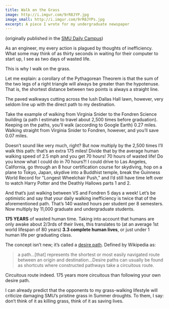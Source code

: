 ```yaml
---
title: Walk on the Grass
image: http://i.imgur.com/9rR8JYP.jpg
image_small: http://i.imgur.com/9rR8JYPs.jpg
excerpt: A piece I wrote for my undergraduate newspaper
---
```


(originally published in the [SMU Daily Campus](http://www.smudailycampus.com/))

As an engineer, my every action is plagued by thoughts of inefficiency. What some may think of as thirty seconds in waiting for their computer to start up, I see as two days of wasted life.

This is why I walk on the grass.

Let me explain: a corollary of the Pythagorean Theorem is that the sum of the two legs of a right triangle will always be greater than the hypotenuse. That is, the shortest distance between two points is always a straight line.

The paved walkways cutting across the lush Dallas Hall lawn, however, very seldom line up with the direct path to my destination.

Take the example of walking from Virginia Snider to the Fondren Science building (a path I estimate to travel about 2,500 times before graduation). Keeping on the paths, you’ll walk (according to Google Earth) 0.27 miles. Walking straight from Virginia Snider to Fondren, however, and you’ll save 0.07 miles.

Doesn’t sound like very much, right? But now multiply by the 2,500 times I’ll walk this path: that’s an extra 175 miles! Divide that by the average human walking speed of 2.5 mph and you get 70 hours! 70 hours of wasted life! Do you know what I could do in 70 hours?! I could drive to Las Angeles, California, go through an 8 hour certification course for skydiving, hop on a plane to Tokyo, Japan, skydive into a Buddhist temple, break the Guinness World Record for "Longest Wheelchair Push," and I’d still have time left over to watch Harry Potter and the Deathly Hallows parts 1 and 2.

And that’s just walking between VS and Fondren 5 days a week! Let’s be optimistic and say that your daily walking inefficiency is twice that of the aforementioned path. That’s 140 wasted hours per student per 8 semesters. Now multiply by 11,000 graduate and undergraduate students.

**175 YEARS** of wasted human time. Taking into account that humans are only awake about 2/3rds of their lives, this translates to (at an average 1st world lifespan of 80 years) **3.3 complete human lives**, or just under 1 human life per graduating class.

The concept isn’t new; it’s called a [desire path](http://en.wikipedia.org/wiki/Desire_path). Defined by Wikipedia as:

> a path...\[that\] represents the shortest or most easily navigated route between an origin and destination...Desire paths can usually be found as shortcuts where constructed pathways take a circuitous route.

Circuitous route indeed. 175 years more circuitous than following your own desire path.

I can already predict that the opponents to my grass-walking lifestyle will criticize damaging SMU’s pristine grass in Summer droughts. To them, I say: don’t think of it as killing grass, think of it as saving lives.
